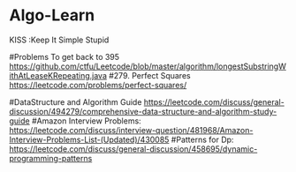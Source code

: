 # Algo-Learn
KISS :Keep It Simple Stupid

#Problems To get back to 
395
https://github.com/ctfu/Leetcode/blob/master/algorithm/longestSubstringWithAtLeaseKRepeating.java
#279. Perfect Squares
https://leetcode.com/problems/perfect-squares/



#DataStructure and Algorithm Guide
https://leetcode.com/discuss/general-discussion/494279/comprehensive-data-structure-and-algorithm-study-guide
#Amazon Interview Problems: https://leetcode.com/discuss/interview-question/481968/Amazon-Interview-Problems-List-(Updated)/430085
#Patterns for Dp: https://leetcode.com/discuss/general-discussion/458695/dynamic-programming-patterns
